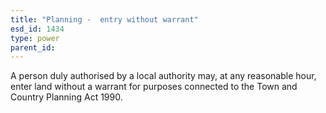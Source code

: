 ```yaml
---
title: "Planning -  entry without warrant"
esd_id: 1434
type: power
parent_id:  
---
```


A person duly authorised by a local authority may, at any reasonable hour, enter land without a warrant for purposes connected to the Town and Country Planning Act 1990.

